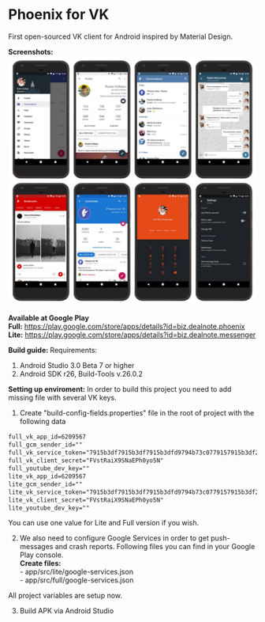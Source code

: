 # Phoenix for VK
First open-sourced VK client for Android inspired by Material Design.

<b>Screenshots:</b>
<img src="Screenshots.jpg"/>

<b>Available at Google Play</b><br>
  <b>Full:</b> https://play.google.com/store/apps/details?id=biz.dealnote.phoenix <br>
  <b>Lite:</b> https://play.google.com/store/apps/details?id=biz.dealnote.messenger

<b>Build guide:</b>
Requirements:
  1) Android Studio 3.0 Beta 7 or higher
  2) Android SDK r26, Build-Tools v.26.0.2
  
<b>Setting up enviroment:</b>
In order to build this project you need to add missing file with several VK keys.

  1) Create "build-config-fields.properties" file in the root of project with the following data

```
full_vk_app_id=6209567
full_gcm_sender_id=""
full_vk_service_token="7915b3df7915b3df7915b3dfd9794b73c0779157915b3df20c283430d77571be482c8b3"
full_vk_client_secret="FVstRaiX9SNaEPh0yo5N"
full_youtube_dev_key=""
lite_vk_app_id=6209567
lite_gcm_sender_id=""
lite_vk_service_token="7915b3df7915b3df7915b3dfd9794b73c0779157915b3df20c283430d77571be482c8b3"
lite_vk_client_secret="FVstRaiX9SNaEPh0yo5N"
lite_youtube_dev_key=""
```

You can use one value for Lite and Full version if you wish.

  2) We also need to configure Google Services in order to get push-messages and crash reports. Following files you can find in your Google Play console.<br>
  <b>Create files:</b><br>
    - app/src/lite/google-services.json <br>
    - app/src/full/google-services.json

  All project variables are setup now.

  3) Build APK via Android Studio
